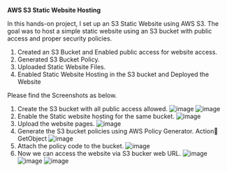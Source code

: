 **AWS S3 Static Website Hosting**

In this hands-on project, I set up an S3 Static Website using AWS S3. The goal was to host a simple static website using an S3 bucket with public access and proper security policies.

1. Created an S3 Bucket and Enabled public access for website access.
2. Generated S3 Bucket Policy.
3. Uploaded Static Website Files.
4. Enabled Static Website Hosting in the S3 bucket and Deployed the Website

Please find the Screenshots as below. 

1.	Create the S3 bucket with all public access allowed.
![image](https://github.com/user-attachments/assets/e4cda8c5-5f86-47c7-8da1-4c2a2d95c5a1)
![image](https://github.com/user-attachments/assets/cd42f569-75e9-4df9-a1a4-a2d80782d758)
2. Enable the Static website hosting for the same bucket.
![image](https://github.com/user-attachments/assets/1c541a3d-5048-4e3c-82f8-a5c3881dfdb7)
3.	Upload the website pages.
![image](https://github.com/user-attachments/assets/2b2cb360-cba8-4110-a612-069fd997f093)
4.	Generate the S3 bucket policies using AWS Policy Generator. Action GetObject
![image](https://github.com/user-attachments/assets/2ed353dc-6f2c-498f-8655-44c0633f6ce8)
5.	Attach the policy code to the bucket.
![image](https://github.com/user-attachments/assets/081a89d6-8e7e-4cf5-9f11-38da5816fb78)
6.	Now we can access the website via S3 bucker web URL.
![image](https://github.com/user-attachments/assets/371d2201-6d24-494e-926d-265215445e84)
![image](https://github.com/user-attachments/assets/4cff0f5b-c21c-4a1a-b8ba-be2c1463c534)
![image](https://github.com/user-attachments/assets/912ba73e-7ac5-4ffb-9518-928f3676b702)
